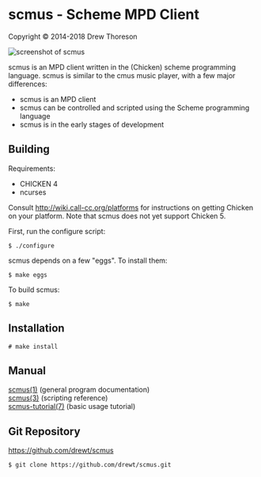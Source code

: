scmus - Scheme MPD Client
=========================

Copyright © 2014-2018 Drew Thoreson

![screenshot of scmus](https://raw.github.com/drewt/scmus/master/screens/scmus.png "scmus - queue view")

scmus is an MPD client written in the (Chicken) scheme programming language.
scmus is similar to the cmus music player, with a few major differences:

* scmus is an MPD client
* scmus can be controlled and scripted using the Scheme programming language
* scmus is in the early stages of development


Building
--------

Requirements:

* CHICKEN 4
* ncurses

Consult http://wiki.call-cc.org/platforms for instructions on getting Chicken
on your platform. Note that scmus does not yet support Chicken 5.

First, run the configure script:

    $ ./configure

scmus depends on a few "eggs".  To install them:

    $ make eggs

To build scmus:

    $ make


Installation
------------

    # make install


Manual
------

[scmus(1)](http://drewt.github.io/scmus/man/scmus.1.html) (general program documentation)  
[scmus(3)](http://drewt.github.io/scmus/man/scmus.3.html) (scripting reference)  
[scmus-tutorial(7)](http://drewt.github.io/scmus/man/scmus-tutorial.7.html) (basic usage tutorial)


Git Repository
--------------

https://github.com/drewt/scmus

    $ git clone https://github.com/drewt/scmus.git
